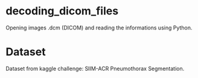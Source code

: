 # decoding_dicom_files
Opening images .dcm (DICOM) and reading the informations using Python.

# Dataset 
Dataset from kaggle challenge: SIIM-ACR Pneumothorax Segmentation.